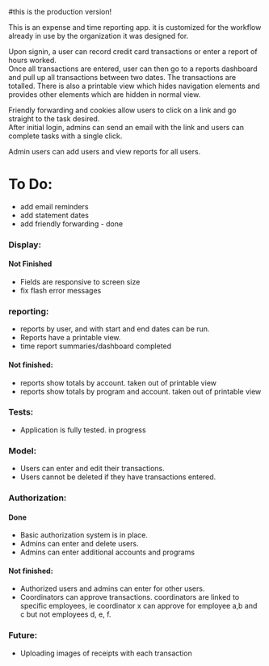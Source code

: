 #this is the production version!

This is an expense and time reporting app.  it is customized for the workflow already in use by
the organization it was designed for.  

Upon signin, a user can record credit card transactions or enter a report of hours worked.  
Once all transactions are entered, user can then go to a reports dashboard and pull up all 
transactions between two dates.  The transactions are totalled.  There is also a printable 
view which hides navigation elements and provides other elements which are hidden in normal view.  

Friendly forwarding and cookies allow users to click on a link and go straight to the task desired.  
After initial login, admins can send an email with the link and users can complete tasks with a single click.  

Admin users can add users and view reports for all users.  


# To Do:

- add email reminders
- add statement dates
- add friendly forwarding - done

### Display: 


#### Not Finished

- Fields are responsive to screen size
- fix flash error messages


### reporting:

- reports by user, and with start and end dates can be run. 
- Reports have a printable view. 
- time report summaries/dashboard completed


#### Not finished: 
- reports show totals by account. taken out of printable view
- reports show totals by program and account. taken out of printable view


### Tests:  

- Application is fully tested.  in progress


### Model: 

- Users can enter and edit their transactions.
- Users cannot be deleted if they have transactions entered.

### Authorization:

#### Done

- Basic authorization system is in place. 
- Admins can enter and delete users.
- Admins can enter additional accounts and programs

#### Not finished:

- Authorized users and admins can enter for other users.  
- Coordinators can approve transactions. coordinators are linked to specific employees, ie coordinator x can approve for employee a,b and c but not employees d, e, f.


### Future:  

- Uploading images of receipts with each transaction
